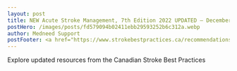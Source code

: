 ```yaml
---
layout: post
title: NEW Acute Stroke Management, 7th Edition 2022 UPDATED – December 2022 
postHero: /images/posts/fd579094b02411ebb29593252b6c312a.webp
author: Medneed Support
postFooter: <a href="https://www.strokebestpractices.ca/recommendations/acute-stroke-management/" target="_blank">Read more</a> 
---
```

<!-- Excerpt here before second image below -->

Explore updated resources from the Canadian Stroke Best Practices
